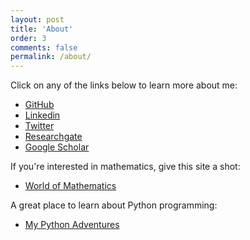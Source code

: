 ```yaml
---
layout: post
title: 'About'
order: 3
comments: false
permalink: /about/
---
```


Click on any of the links below to learn more about me:

- [GitHub](https://github.com/DanielSchuette)
- [Linkedin](https://www.linkedin.com/in/daniel-schuette)
- [Twitter](https://twitter.com/DogtorDash)
- [Researchgate](https://www.researchgate.net/profile/Daniel_Schuette)
- [Google Scholar](https://scholar.google.de/citations?user=IKh9vokAAAAJ&hl=en)

If you're interested in mathematics, give this site a shot:

- [World of Mathematics](https://philippschuette.github.io)

A great place to learn about Python programming:

- [My Python Adventures](https://corinnabuerger.github.io)
